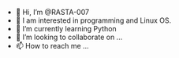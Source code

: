 - 👋 Hi, I’m @RASTA-007
- 👀 I am interested in programming and Linux OS.
- 🌱 I’m currently learning Python
- 💞️ I’m looking to collaborate on ...
- 📫 How to reach me ...

<!---
RASTA-007/RASTA-007 is a ✨ special ✨ repository because its `README.md` (this file) appears on your GitHub profile.
You can click the Preview link to take a look at your changes.
--->
